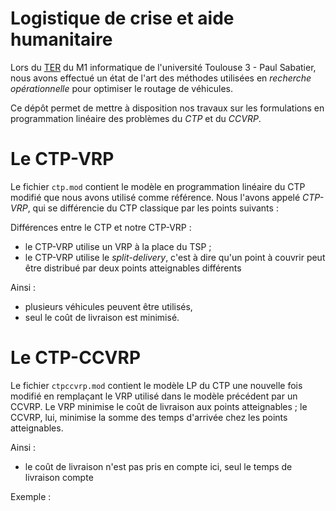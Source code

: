 Logistique de crise et aide humanitaire
===========================

Lors du [TER](https://sites.google.com/site/term1info/) du M1 informatique de l'université Toulouse 3 - Paul Sabatier, nous avons effectué un état de l'art des méthodes utilisées en *recherche opérationnelle* pour optimiser le routage de véhicules.

Ce dépôt permet de mettre à disposition nos travaux sur les formulations en programmation linéaire des problèmes du *CTP* et du *CCVRP*.

# Le CTP-VRP
Le fichier `ctp.mod` contient le modèle en programmation linéaire du CTP modifié que nous avons utilisé comme référence. Nous l'avons appelé *CTP-VRP*, qui se différencie du CTP classique par les points suivants :

Différences entre le CTP et notre CTP-VRP :

- le CTP-VRP utilise un VRP à la place du TSP ; 
- le CTP-VRP utilise le *split-delivery*, c'est à dire qu'un point à couvrir peut être distribué par deux points atteignables différents

Ainsi :

- plusieurs véhicules peuvent être utilisés,
- seul le coût de livraison est minimisé.


# Le CTP-CCVRP
Le fichier `ctpccvrp.mod` contient le modèle LP du CTP une nouvelle fois modifié en remplaçant le VRP utilisé dans le modèle précédent par un CCVRP. Le VRP minimise le coût de livraison aux points atteignables ; le CCVRP, lui, minimise la somme des temps d'arrivée chez les points atteignables.

Ainsi :
- le coût de livraison n'est pas pris en compte ici, seul le temps de livraison compte

Exemple :